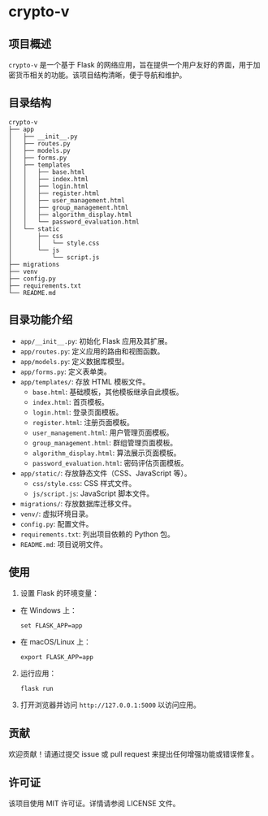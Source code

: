 # crypto-v

## 项目概述
`crypto-v` 是一个基于 Flask 的网络应用，旨在提供一个用户友好的界面，用于加密货币相关的功能。该项目结构清晰，便于导航和维护。

## 目录结构
```
crypto-v
├── app
│   ├── __init__.py
│   ├── routes.py
│   ├── models.py
│   ├── forms.py
│   ├── templates
│   │   ├── base.html
│   │   ├── index.html
│   │   ├── login.html
│   │   ├── register.html
│   │   ├── user_management.html
│   │   ├── group_management.html
│   │   ├── algorithm_display.html
│   │   └── password_evaluation.html
│   └── static
│       ├── css
│       │   └── style.css
│       └── js
│           └── script.js
├── migrations
├── venv
├── config.py
├── requirements.txt
└── README.md
```
## 目录功能介绍
- `app/__init__.py`: 初始化 Flask 应用及其扩展。
- `app/routes.py`: 定义应用的路由和视图函数。
- `app/models.py`: 定义数据库模型。
- `app/forms.py`: 定义表单类。
- `app/templates/`: 存放 HTML 模板文件。
  - `base.html`: 基础模板，其他模板继承自此模板。
  - `index.html`: 首页模板。
  - `login.html`: 登录页面模板。
  - `register.html`: 注册页面模板。
  - `user_management.html`: 用户管理页面模板。
  - `group_management.html`: 群组管理页面模板。
  - `algorithm_display.html`: 算法展示页面模板。
  - `password_evaluation.html`: 密码评估页面模板。
- `app/static/`: 存放静态文件（CSS、JavaScript 等）。
  - `css/style.css`: CSS 样式文件。
  - `js/script.js`: JavaScript 脚本文件。
- `migrations/`: 存放数据库迁移文件。
- `venv/`: 虚拟环境目录。
- `config.py`: 配置文件。
- `requirements.txt`: 列出项目依赖的 Python 包。
- `README.md`: 项目说明文件。

## 使用
1. 设置 Flask 的环境变量：
- 在 Windows 上：
  ```
  set FLASK_APP=app
  ```
- 在 macOS/Linux 上：
  ```
  export FLASK_APP=app
  ```
2. 运行应用：
   ```
   flask run
   ```
3. 打开浏览器并访问 `http://127.0.0.1:5000` 以访问应用。

## 贡献
欢迎贡献！请通过提交 issue 或 pull request 来提出任何增强功能或错误修复。

## 许可证
该项目使用 MIT 许可证。详情请参阅 LICENSE 文件。